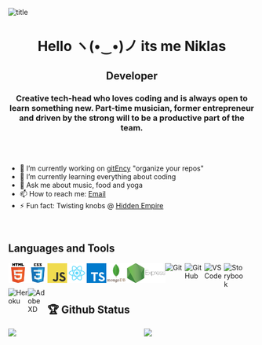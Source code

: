 
![title](https://user-images.githubusercontent.com/81613530/123416335-b7d6bd80-d5b6-11eb-8c67-c6ffa49d1064.jpg)


<h1 align="center"> Hello ヽ(•‿•)ノ its me Niklas </h1>

<h2 align="center"> Developer </h2>
<h3 align="center">Creative tech-head who loves coding and is always open to learn something new. Part-time musician, former entrepreneur and driven by the strong will to be a productive part of the team.</h2>
<br />
<br />

- 🔭 I’m currently working on [gitEncy](https://github.com/Niklas-Schaefers/gitEncy) "organize your repos"
- 🌱 I’m currently learning everything about coding
- 💬 Ask me about music, food and yoga
- 📫 How to reach me: [Email](Niklas.Schaefers@gmx.de)
- ⚡ Fun fact: Twisting knobs @ [Hidden Empire](https://www.instagram.com/hiddenempire_music/)

<br />

## Languages and Tools <a href="">

<a href="https://developer.mozilla.org/en-US/docs/Glossary/HTML5"> <img alt="HTML5" src="https://raw.githubusercontent.com/github/explore/80688e429a7d4ef2fca1e82350fe8e3517d3494d/topics/html/html.png" align="left" width="40"></a>
<a href="https://developer.mozilla.org/en-US/docs/Web/CSS"><img alt="CSS3" src="https://raw.githubusercontent.com/github/explore/80688e429a7d4ef2fca1e82350fe8e3517d3494d/topics/css/css.png" align="left" width="40"></a>
<a href="https://developer.mozilla.org/de/docs/Web/JavaScript"><img alt="JavaScript" src="https://raw.githubusercontent.com/github/explore/80688e429a7d4ef2fca1e82350fe8e3517d3494d/topics/javascript/javascript.png" align="left" width="40"></a>
<a href="https://reactjs.org/"><img alt="React" src="https://raw.githubusercontent.com/github/explore/80688e429a7d4ef2fca1e82350fe8e3517d3494d/topics/react/react.png" align="left" width="40"></a>
<a href="https://www.typescriptlang.org/"><img alt="TypeScript" src="https://raw.githubusercontent.com/github/explore/80688e429a7d4ef2fca1e82350fe8e3517d3494d/topics/typescript/typescript.png" align="left" width="40"></a>
<a href="https://www.mongodb.com/"><img alt="MongoSB" src="https://raw.githubusercontent.com/devicons/devicon/master/icons/mongodb/mongodb-original-wordmark.svg" align="left" width="40"></a>
<a href="https://nodejs.org/en/about/"><img alt="Nodejs" src="https://raw.githubusercontent.com/github/explore/80688e429a7d4ef2fca1e82350fe8e3517d3494d/topics/nodejs/nodejs.png" align="left" width="40"></a>
<a href="http://expressjs.com/en/starter/installing.html"><img alt="ExpressJS" src="https://raw.githubusercontent.com/github/explore/80688e429a7d4ef2fca1e82350fe8e3517d3494d/topics/express/express.png" align="left" width="40"></a>
<a href="https://git-scm.com/"><img alt="Git" src="https://www.vectorlogo.zone/logos/git-scm/git-scm-icon.svg" align="left" width="40"></a>
<a href="https://github.com
"><img alt="GitHub" src="https://cdn.icon-icons.com/icons2/1826/PNG/512/4202098codedevelopergithublogo-115590_115711.png" align="left" width="40"></a>
<a href="https://code.visualstudio.com/"><img alt="VS Code" src="https://github.com/Subhampreet/Subhampreet/blob/master/logos/vs.png?raw=true" align="left" width="40"></a>
<a href="https://storybook.js.org/"><img alt="Storybook" src="https://pbs.twimg.com/profile_images/1100804485616566273/sOct-Txm_400x400.png" align="left" width="40"></a>
<a href="https://heroku.com"><img alt="Heroku" src="https://www.vectorlogo.zone/logos/heroku/heroku-icon.svg" align="left" width="40"></a>
<a href="https://www.adobe.com/de/products/xd.html"><img alt="Adobe XD" src="https://cdn.worldvectorlogo.com/logos/adobe-xd.svg" align="left" width="40"></a> 

<br />
<br />
<br />

## 🏆 Github Status

<img  src="https://github-readme-stats.vercel.app/api?username=Niklas-Schaefers&show_icons=true&hide_border=true&theme=dark" width="45%" align="right" >

<img  src="https://github-readme-streak-stats.herokuapp.com/?user=Niklas-Schaefers&theme=dark" width="45%" >

